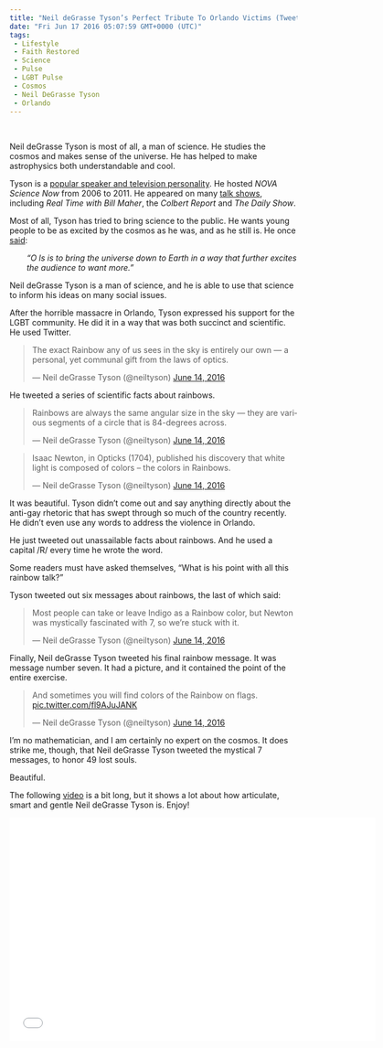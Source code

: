```yaml
---
title: "Neil deGrasse Tyson’s Perfect Tribute To Orlando Victims (Tweets)"
date: "Fri Jun 17 2016 05:07:59 GMT+0000 (UTC)"
tags: 
 - Lifestyle
 - Faith Restored
 - Science
 - Pulse
 - LGBT Pulse
 - Cosmos
 - Neil DeGrasse Tyson
 - Orlando
---
```

<p><!--OffDef--><br>
<!--Ads1--></p><p>Neil deGrasse Tyson is most of all, a man of science. He studies the cosmos and makes sense of the universe. He has helped to make astrophysics both understandable and cool.</p><p>Tyson is a <a href="http://www.biography.com/people/neil-degrasse-tyson-20766239#synopsis" onclick="__gaTracker(&apos;send&apos;, &apos;event&apos;, &apos;outbound-article&apos;, &apos;http://www.biography.com/people/neil-degrasse-tyson-20766239#synopsis&apos;, &apos;popular speaker and television personality&apos;);">popular speaker and television personality</a>. He hosted <em>NOVA</em> <em>Science Now</em> from 2006 to 2011. He appeared on many <a href="http://www.biography.com/people/neil-degrasse-tyson-20766239#career-highlights" onclick="__gaTracker(&apos;send&apos;, &apos;event&apos;, &apos;outbound-article&apos;, &apos;http://www.biography.com/people/neil-degrasse-tyson-20766239#career-highlights&apos;, &apos;talk shows&apos;);">talk shows</a>, including <em>Real Time with Bill Maher</em>, the <em>Colbert Report</em> and <em>The Daily Show</em>.</p><p>Most of all, Tyson has tried to bring science to the public. He wants young people to be as excited by the cosmos as he was, and as he still is. He once <a href="http://www.biography.com/people/neil-degrasse-tyson-20766239#career-highlights" onclick="__gaTracker(&apos;send&apos;, &apos;event&apos;, &apos;outbound-article&apos;, &apos;http://www.biography.com/people/neil-degrasse-tyson-20766239#career-highlights&apos;, &apos;said&apos;);">said</a>:</p><p class="p1" style="padding-left: 30px;"><em><span class="s1">&#x201C;O ls is to bring the universe down to Earth in a way that further excites the audience to want more.&#x201D;</span></em></p><p class="p1">Neil deGrasse Tyson is a man of science, and he is able to use that science to inform his ideas on many social issues.</p><p class="p1">After the horrible massacre in Orlando, Tyson expressed his support for the LGBT community. He did it in a&#xA0;way that was both succinct and scientific. He used Twitter.</p><blockquote class="twitter-tweet" data-width="500"><p lang="en" dir="ltr">The exact Rainbow any of us sees in the sky is entirely our own &#x2014; a personal, yet communal gift from the laws of optics.</p>
<p>&#x2014; Neil deGrasse Tyson (@neiltyson) <a href="https://twitter.com/neiltyson/status/742804110219436033" onclick="__gaTracker(&apos;send&apos;, &apos;event&apos;, &apos;outbound-article&apos;, &apos;https://twitter.com/neiltyson/status/742804110219436033&apos;, &apos;June 14, 2016&apos;);">June 14, 2016</a></p></blockquote><p><script async src="//platform.twitter.com/widgets.js" charset="utf-8"></script></p><p>He tweeted a series of scientific facts about rainbows.</p><blockquote class="twitter-tweet" data-width="500"><p lang="en" dir="ltr">Rainbows are always the same angular size in the sky &#x2014; they are various segments of a circle that is 84-degrees across.</p>
<p>&#x2014; Neil deGrasse Tyson (@neiltyson) <a href="https://twitter.com/neiltyson/status/742806341643689984" onclick="__gaTracker(&apos;send&apos;, &apos;event&apos;, &apos;outbound-article&apos;, &apos;https://twitter.com/neiltyson/status/742806341643689984&apos;, &apos;June 14, 2016&apos;);">June 14, 2016</a></p></blockquote><p><script async src="//platform.twitter.com/widgets.js" charset="utf-8"></script></p><blockquote class="twitter-tweet" data-width="500"><p lang="en" dir="ltr">Isaac Newton, in Opticks (1704), published his discovery that white light is composed of colors &#x2013; the colors in Rainbows.</p>
<p>&#x2014; Neil deGrasse Tyson (@neiltyson) <a href="https://twitter.com/neiltyson/status/742809092440236032" onclick="__gaTracker(&apos;send&apos;, &apos;event&apos;, &apos;outbound-article&apos;, &apos;https://twitter.com/neiltyson/status/742809092440236032&apos;, &apos;June 14, 2016&apos;);">June 14, 2016</a></p></blockquote><p><script async src="//platform.twitter.com/widgets.js" charset="utf-8"></script></p><p>It was beautiful. Tyson didn&#x2019;t come out and say anything directly about the anti-gay rhetoric that has swept through so much of the country recently. He didn&#x2019;t even use any words to address the violence in Orlando.</p><p>He just tweeted out unassailable facts about rainbows. And he used a capital /R/ every time he wrote the word.</p><p><script async src="//platform.twitter.com/widgets.js" charset="utf-8"></script></p><p>Some readers must have asked themselves, &#x201C;What is his point with all this rainbow talk?&#x201D;</p><p>Tyson tweeted out six&#xA0;messages about rainbows, the last of which said:</p><blockquote class="twitter-tweet" data-width="500"><p lang="en" dir="ltr">Most people can take or leave Indigo as a Rainbow color, but Newton was mystically fascinated with 7, so we&#x2019;re stuck with it.</p>
<p>&#x2014; Neil deGrasse Tyson (@neiltyson) <a href="https://twitter.com/neiltyson/status/742815578054762497" onclick="__gaTracker(&apos;send&apos;, &apos;event&apos;, &apos;outbound-article&apos;, &apos;https://twitter.com/neiltyson/status/742815578054762497&apos;, &apos;June 14, 2016&apos;);">June 14, 2016</a></p></blockquote><p><script async src="//platform.twitter.com/widgets.js" charset="utf-8"></script></p><p>Finally, Neil deGrasse Tyson tweeted his final rainbow message. It was message number seven. It had a picture, and it contained&#xA0;the point of the entire exercise.</p><blockquote class="twitter-tweet" data-width="500"><p lang="en" dir="ltr">And sometimes you will find colors of the Rainbow on flags. <a href="https://t.co/fl9AJuJANK" onclick="__gaTracker(&apos;send&apos;, &apos;event&apos;, &apos;outbound-article&apos;, &apos;https://t.co/fl9AJuJANK&apos;, &apos;pic.twitter.com/fl9AJuJANK&apos;);">pic.twitter.com/fl9AJuJANK</a></p>
<p>&#x2014; Neil deGrasse Tyson (@neiltyson) <a href="https://twitter.com/neiltyson/status/742816803848478720" onclick="__gaTracker(&apos;send&apos;, &apos;event&apos;, &apos;outbound-article&apos;, &apos;https://twitter.com/neiltyson/status/742816803848478720&apos;, &apos;June 14, 2016&apos;);">June 14, 2016</a></p></blockquote><p><script async src="//platform.twitter.com/widgets.js" charset="utf-8"></script></p><p><!--Ads2--></p><p>I&#x2019;m no mathematician, and I am certainly no expert on the cosmos. It does strike me, though, that Neil deGrasse Tyson tweeted the mystical 7 messages, to honor 49 lost souls.</p><p>Beautiful.</p><p>The following <a href="https://youtu.be/Dkjkh3OrjeA" onclick="__gaTracker(&apos;send&apos;, &apos;event&apos;, &apos;outbound-article&apos;, &apos;https://youtu.be/Dkjkh3OrjeA&apos;, &apos;video&apos;);">video</a> is a bit long, but it shows a lot about how articulate, smart and gentle Neil deGrasse Tyson is. Enjoy!</p><p><span class="embed-youtube" style="text-align:center; display: block;"><iframe class="youtube-player" type="text/html" width="640" height="390" src="//www.youtube.com/embed/Dkjkh3OrjeA?version=3&amp;rel=1&amp;fs=1&amp;autohide=2&amp;showsearch=0&amp;showinfo=1&amp;iv_load_policy=1&amp;wmode=transparent" allowfullscreen="true" style="border:0;"></iframe></span></p>